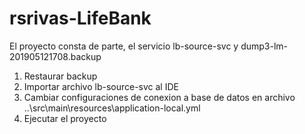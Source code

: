 # rsrivas-LifeBank

El proyecto consta de parte, el servicio lb-source-svc y dump3-lm-201905121708.backup
  1) Restaurar backup
  2) Importar archivo lb-source-svc al IDE 
  3) Cambiar configuraciones de conexion a base de datos en archivo ..\src\main\resources\application-local.yml
  4) Ejecutar el proyecto
